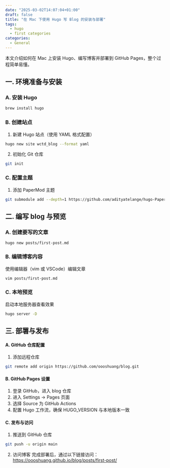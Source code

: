 ```yaml
---
date: "2025-03-02T14:07:04+01:00"
draft: false
title: "在 Mac 下使用 Hugo 写 Blog 的安装与部署"
tags:
  - hugo
  - first categories
categories:
  - General
---
```


本文介绍如何在 Mac 上安装 Hugo、编写博客并部署到 GitHub Pages，整个过程简单易懂。

## 一. 环境准备与安装

### A. 安装 Hugo

```bash
brew install hugo
```

### B. 创建站点

1. 新建 Hugo 站点（使用 YAML 格式配置）

```bash
hugo new site wctd_blog --format yaml
```

2. 初始化 Git 仓库

```bash
git init
```

### C. 配置主题

1. 添加 PaperMod 主题

```bash
git submodule add --depth=1 https://github.com/adityatelange/hugo-PaperMod.git themes/hugo-PaperMod

```

## 二. 编写 blog 与预览

### A. 创建要写的文章

```
hugo new posts/first-post.md

```

### B. 编辑博客内容

使用编辑器（vim 或 VSCode）编辑文章

```bash
vim posts/first-post.md

```

### C. 本地预览

启动本地服务器查看效果

```bash
hugo server -D

```

## 三. 部署与发布

#### A. GitHub 仓库配置

1. 添加远程仓库

```bash
git remote add origin https://github.com/oooshuang/blog.git

```

#### B. GitHub Pages 设置

1. 登录 GitHub，进入 blog 仓库
2. 进入 Settings → Pages 页面
3. 选择 Source 为 GitHub Actions
4. 配置 Hugo 工作流，确保 HUGO_VERSION 与本地版本一致

#### C. 发布与访问

1. 推送到 GitHub 仓库

```bash
git push -u origin main
```

2. 访问博客
   完成部署后，通过以下链接访问：
   https://oooshuang.github.io/blog/posts/first-post/
